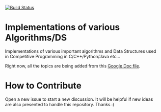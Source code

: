 [![Build Status](https://magnum.travis-ci.com/manojpandey/Algo-DS-Implementations.svg?token=LXKjKWYybkkJzbouTmsz&branch=master)](https://magnum.travis-ci.com/manojpandey/Algo-DS-Implementations)

Implementations of various Algorithms/DS
====================

Implementations of various important algorithms and Data Structures used in Competitive Programming in C/C++/Python/Java etc...

Right now, all the topics are being added from this [Google Doc file](https://docs.google.com/document/d/1_dc3Ifg7Gg1LxhiqMMmE9UbTsXpdRiYh4pKILYG2eA4/edit).

How to Contribute
====================

Open a new issue to start a new discussion. It will be helpful if new ideas are also presented to handle this repository. Thanks :)
